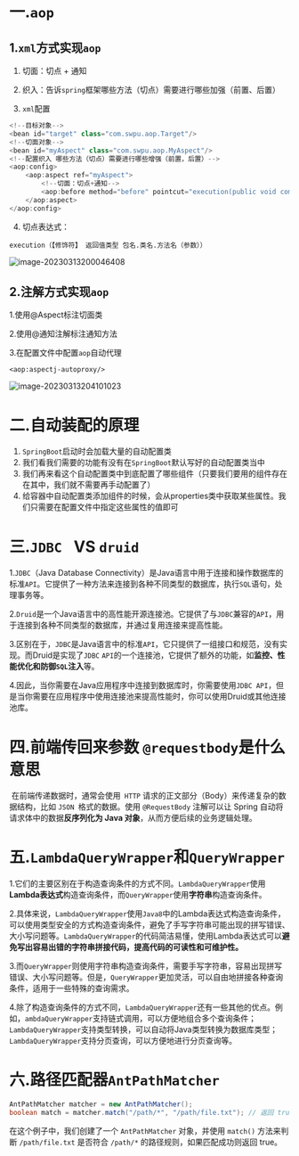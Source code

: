 # 一.`aop`

## 1.`xml`方式实现`aop`

1. 切面：切点 + 通知

2. 织入：告诉`spring`框架哪些方法（切点）需要进行哪些加强（前置、后置）

3. ``xml``配置

```java
<!--目标对象-->
<bean id="target" class="com.swpu.aop.Target"/>
<!--切面对象-->
<bean id="myAspect" class="com.swpu.aop.MyAspect"/>
<!--配置织入 哪些方法（切点）需要进行哪些增强（前置，后置）-->
<aop:config>
    <aop:aspect ref="myAspect">
        <!--切面：切点+通知-->
        <aop:before method="before" pointcut="execution(public void com.swpu.aop.Target.save())"/>
    </aop:aspect>
</aop:config>
```

4. 切点表达式：

`execution（【修饰符】 返回值类型 包名.类名.方法名（参数））`

![image-20230313200046408](C:\Users\25692\AppData\Roaming\Typora\typora-user-images\image-20230313200046408.png)

## 2.注解方式实现``aop``

1.使用@Aspect标注切面类

2.使用@通知注解标注通知方法

3.在配置文件中配置``aop``自动代理

```<aop:aspectj-autoproxy/>```

![image-20230313204101023](C:\Users\25692\AppData\Roaming\Typora\typora-user-images\image-20230313204101023.png)

# 二.自动装配的原理

1. `SpringBoot`启动时会加载大量的自动配置类
2. 我们看我们需要的功能有没有在`SpringBoot`默认写好的自动配置类当中
3. 我们再来看这个自动配置类中到底配置了哪些组件（只要我们要用的组件存在在其中，我们就不需要再手动配置了）
4. 给容器中自动配置类添加组件的时候，会从properties类中获取某些属性。我们只需要在配置文件中指定这些属性的值即可

# 三.`JDBC ` VS  `druid`

1.`JDBC`（Java Database Connectivity）是Java语言中用于连接和操作数据库的标准`API`。它提供了一种方法来连接到各种不同类型的数据库，执行`SQL`语句，处理事务等。

2.`Druid`是一个Java语言中的高性能开源连接池。它提供了与`JDBC`兼容的`API`，用于连接到各种不同类型的数据库，并通过复用连接来提高性能。

3.区别在于，`JDBC`是Java语言中的标准`API`，它只提供了一组接口和规范，没有实现。而Druid是实现了`JDBC` `API`的一个连接池，它提供了额外的功能，如**监控、性能优化和防御`SQL`注入**等。

4.因此，当你需要在Java应用程序中连接到数据库时，你需要使用`JDBC API`，但是当你需要在应用程序中使用连接池来提高性能时，你可以使用Druid或其他连接池库。

# 四.前端传回来参数 `@requestbody`是什么意思

​	在前端传递数据时，通常会使用` HTTP` 请求的正文部分（Body）来传递复杂的数据结构，比如 `JSON `格式的数据。使用 `@RequestBody` 注解可以让 Spring 自动将请求体中的数据**反序列化为 Java 对象**，从而方便后续的业务逻辑处理。

# 五.`LambdaQueryWrapper`和`QueryWrapper`

1.它们的主要区别在于构造查询条件的方式不同。`LambdaQueryWrapper`使用**Lambda表达式**构造查询条件，而`QueryWrapper`使用**字符串**构造查询条件。

2.具体来说，`LambdaQueryWrapper`使用`Java8`中的Lambda表达式构造查询条件，可以使用类型安全的方式构造查询条件，避免了手写字符串可能出现的拼写错误、大小写问题等。`LambdaQueryWrapper`的代码简洁易懂，使用Lambda表达式可以**避免写出容易出错的字符串拼接代码，提高代码的可读性和可维护性。**

3.而`QueryWrapper`则使用字符串构造查询条件，需要手写字符串，容易出现拼写错误、大小写问题等。但是，`QueryWrapper`更加灵活，可以自由地拼接各种查询条件，适用于一些特殊的查询需求。

4.除了构造查询条件的方式不同，`LambdaQueryWrapper`还有一些其他的优点。例如，`ambdaQueryWrapper`支持链式调用，可以方便地组合多个查询条件；`LambdaQueryWrapper`支持类型转换，可以自动将Java类型转换为数据库类型；`LambdaQueryWrapper`支持分页查询，可以方便地进行分页查询等。

# 六.路径匹配器`AntPathMatcher`

```java
AntPathMatcher matcher = new AntPathMatcher();
boolean match = matcher.match("/path/*", "/path/file.txt"); // 返回 true
```

在这个例子中，我们创建了一个 `AntPathMatcher` 对象，并使用 `match()` 方法来判断 `/path/file.txt` 是否符合 `/path/*` 的路径规则，如果匹配成功则返回 true。

